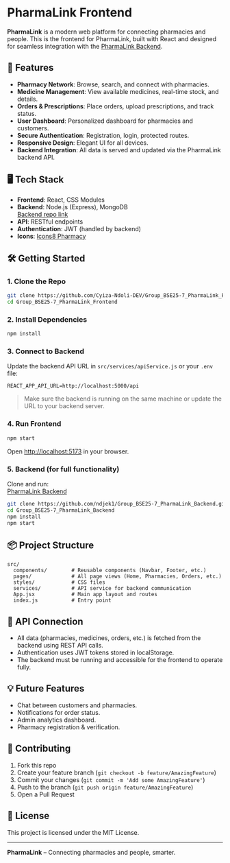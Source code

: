 # PharmaLink Frontend

**PharmaLink** is a modern web platform for connecting pharmacies and people. This is the frontend for PharmaLink, built with React and designed for seamless integration with the [PharmaLink Backend](https://github.com/ndjek1/Group_BSE25-7_PharmaLink_Backend).

## 🚀 Features

- **Pharmacy Network**: Browse, search, and connect with pharmacies.
- **Medicine Management**: View available medicines, real-time stock, and details.
- **Orders & Prescriptions**: Place orders, upload prescriptions, and track status.
- **User Dashboard**: Personalized dashboard for pharmacies and customers.
- **Secure Authentication**: Registration, login, protected routes.
- **Responsive Design**: Elegant UI for all devices.
- **Backend Integration**: All data is served and updated via the PharmaLink backend API.

## 🖥️ Tech Stack

- **Frontend**: React, CSS Modules
- **Backend**: Node.js (Express), MongoDB  
  [Backend repo link](https://github.com/ndjek1/Group_BSE25-7_PharmaLink_Backend)
- **API**: RESTful endpoints
- **Authentication**: JWT (handled by backend)
- **Icons**: [Icons8 Pharmacy](https://icons8.com/icons/set/pharmacy)

## 🛠️ Getting Started

### 1. Clone the Repo

```bash
git clone https://github.com/Cyiza-Ndoli-DEV/Group_BSE25-7_PharmaLink_Frontend.git
cd Group_BSE25-7_PharmaLink_Frontend
```

### 2. Install Dependencies

```bash
npm install
```

### 3. Connect to Backend

Update the backend API URL in `src/services/apiService.js` or your `.env` file:

```env
REACT_APP_API_URL=http://localhost:5000/api
```
> Make sure the backend is running on the same machine or update the URL to your backend server.

### 4. Run Frontend

```bash
npm start
```

Open [http://localhost:5173](http://localhost:5173) in your browser.

### 5. Backend (for full functionality)

Clone and run:  
[PharmaLink Backend](https://github.com/ndjek1/Group_BSE25-7_PharmaLink_Backend)

```bash
git clone https://github.com/ndjek1/Group_BSE25-7_PharmaLink_Backend.git
cd Group_BSE25-7_PharmaLink_Backend
npm install
npm start
```

## 📦 Project Structure

```
src/
  components/        # Reusable components (Navbar, Footer, etc.)
  pages/             # All page views (Home, Pharmacies, Orders, etc.)
  styles/            # CSS files
  services/          # API service for backend communication
  App.jsx            # Main app layout and routes
  index.js           # Entry point
```

## 🔗 API Connection

- All data (pharmacies, medicines, orders, etc.) is fetched from the backend using REST API calls.
- Authentication uses JWT tokens stored in localStorage.
- The backend must be running and accessible for the frontend to operate fully.

## 💡 Future Features

- Chat between customers and pharmacies.
- Notifications for order status.
- Admin analytics dashboard.
- Pharmacy registration & verification.

## 🤝 Contributing

1. Fork this repo
2. Create your feature branch (`git checkout -b feature/AmazingFeature`)
3. Commit your changes (`git commit -m 'Add some AmazingFeature'`)
4. Push to the branch (`git push origin feature/AmazingFeature`)
5. Open a Pull Request

## 📝 License

This project is licensed under the MIT License.

---

**PharmaLink** – Connecting pharmacies and people, smarter.
